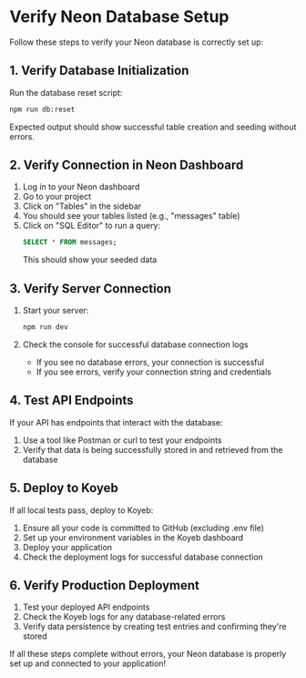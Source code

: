# Verify Neon Database Setup

Follow these steps to verify your Neon database is correctly set up:

## 1. Verify Database Initialization

Run the database reset script:

```bash
npm run db:reset
```

Expected output should show successful table creation and seeding without errors.

## 2. Verify Connection in Neon Dashboard

1. Log in to your Neon dashboard
2. Go to your project
3. Click on "Tables" in the sidebar
4. You should see your tables listed (e.g., "messages" table)
5. Click on "SQL Editor" to run a query:
   ```sql
   SELECT * FROM messages;
   ```
   This should show your seeded data

## 3. Verify Server Connection

1. Start your server:

   ```bash
   npm run dev
   ```

2. Check the console for successful database connection logs
   - If you see no database errors, your connection is successful
   - If you see errors, verify your connection string and credentials

## 4. Test API Endpoints

If your API has endpoints that interact with the database:

1. Use a tool like Postman or curl to test your endpoints
2. Verify that data is being successfully stored in and retrieved from the database

## 5. Deploy to Koyeb

If all local tests pass, deploy to Koyeb:

1. Ensure all your code is committed to GitHub (excluding .env file)
2. Set up your environment variables in the Koyeb dashboard
3. Deploy your application
4. Check the deployment logs for successful database connection

## 6. Verify Production Deployment

1. Test your deployed API endpoints
2. Check the Koyeb logs for any database-related errors
3. Verify data persistence by creating test entries and confirming they're stored

If all these steps complete without errors, your Neon database is properly set up and connected to your application!
